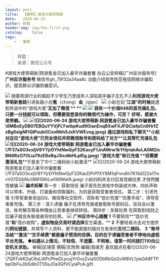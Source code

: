 ```yaml
---
layout:	post
title:	【案例】游戏大佬带萌新
date:	2020-06-24
author:	转载
header-img:	img/the-first.png
catalog:	false
tags:
	-	案例
---
```


<blockquote><p>转载：<br>
来源：微信公众号</p></blockquote>

#游戏大佬带萌新|网游氪金已加入豪华诈骗套餐
白云公安供稿[广州反诈服务号]
**广州反诈服务号**
微信号gh_79f32a34aa8c
功能介绍宣传防范电信网络诈骗知识，提高群众识骗防骗意识。

![]({{site.baseurl}}/postimg/7F37aSO3cxlo4bG04fRFaHj3AW3d1QzwZHokXA2GO4SQicukoBa2o5IhPztpdcaZJUrK4RB9ahLe1rRskMq39ww.gif)
随着网游行业的崛起不少学生乃至成年人深陷其中骗子无孔不入**利用游戏大佬带萌新套路**引诱各路小白**氪**（chong）**金**（qian）
![]({{site.baseurl}}/postimg/7F37aSO3cxljV8YYjrDYhtNwQyF32KacDtB98ZEHjdUoq0Oh6DFsBKA2SN7PpNicnEPepBYawdthWjOFy7MQHDA.png)
小赵在玩“**江湖”的时候**就遇到传说中的“游戏大佬”****互加了微信**
**
**
![]({{site.baseurl}}/postimg/6MBoEyDB07EBQuYYVjFLYwibpKud9OianEsmFzibe9U46CsXVKdn2GibY0x3AppQydXbw2ZOtTguAW9GIicoBzT35PA.jpeg)
![]({{site.baseurl}}/postimg/7F37aSO3cxljV8YYjrDYhtNwQyF32KacCHJtUnNwtuOAgQYfgw80gicqpJoJ2QEu6xpT6K3YlFwqRWVx0ycyPSQ.png)
我有一个价值648的首充福礼包，只要一分钱就可以领取，但需要我登录你的微信代为操作，可否？
好呀，感谢大佬带躺。
![]({{site.baseurl}}/postimg/7F37aSO3cxljV8YYjrDYhtNwQyF32KaceibmjJcJvxXtXu71VqMekV98M6ib5NhgRUicOVtXhtvkPaF0fXakPmpEw.png)
![]({{site.baseurl}}/postimg/6MBoEyDB07EBQuYYVjFLYwibpKud9OianELeboNlG5wmCT9w72IicdAIC9MeUTNngP4eFVnm01I48wAAFX3vf6zEg.jpeg)![](2020-06-24
游戏大佬带萌新
网游氪金已加入豪华诈骗套餐\\6MBoEyDB07EBQuYYVjFLYwibpKud9OianEnqBXwFXJFQCiafpCn9HrfZzBg6slgNFlQIPsubOCxnNhh5JxKVWEveg.jpeg)
通过游戏和私下聊天**小赵对这位“游戏大佬”已完全信任****并把微信账号和密码给了对方**让其帮忙充值礼包
![]({{site.baseurl}}/postimg/6MBoEyDB07EBQuYYVjFLYwibpKud9OianEw2ebqwPprxsGUnnX2GicAkONaziaxPNuB8p0TzIS8Rc5cmLiamTl0kjGw.jpeg)![](2020-06-24
游戏大佬带萌新
网游氪金已加入豪华诈骗套餐\\7F37aSO3cxljV8YYjrDYhtNwQyF32KacyF1JnAWrw1kYHjriahAvLA0M2icBN6RzO7OLia79zEBxBqJ3icdibHLplEg.jpeg)
“游戏大佬”称已充值
**但需要激活礼包****于是发了10个二维码给小赵激活**
![]({{site.baseurl}}/postimg/7F37aSO3cxljV8YYjrDYhtNwQyF32KacwHFUvFSLhVJIW40or7ia7ftAdSBBbuhPczyBZmibzONwdOWYQsQPD4GQ.jpeg)![](2020-06-24
游戏大佬带萌新
网游氪金已加入豪华诈骗套餐\\7F37aSO3cxljV8YYjrDYhtNwQyF32KacDPrPfXY8M1qFnru6h7K1ibD22slTmvV07DGbNcIl9M1SKtLwf49WafA.jpeg)
小赵扫码并支付后发现被拉黑
才恍然醒悟被骗
![]({{site.baseurl}}/postimg/7F37aSO3cxljV8YYjrDYhtNwQyF32Kacv2aaxBaSKIAaKdmUXPuDEOZFanEMlLgMp9uib7bAkRDaQ1eFUqib0yYQ.gif)
**骗术拆解**
第一步：获取信任
骗子首先在游戏中伪装成大神，四处声称可以带本、升级、打装备和领取福利，为的是获取受害者信任。
第二步：引诱充值
引导受害者添加QQ、微信等社交软件，谎称有“低价充值”“优惠手段”，诱导受害者充值。
第三步：深入诱骗
骗子在诱导充值或套取账号密码后，往往会以激活、账号解冻等各种理由让受害者继续转钱。
第四步：失联拉黑
在获取到钱财之后骗子就会失联或者将你拉黑。
![]({{site.baseurl}}/postimg/7F37aSO3cxkqDBhOxhOEIwk2KvvCiajG0o2qia4nNVqj4kgokCNBbCRBKABgEMo7IWugKsajdgibTrn09kANzmSCA.gif)
**广州反诈中心提醒**
**1**
不要轻信**“低价充值”**和**“高价收购”**，虚拟物品交易时请选择**官方渠道。**
**2**
不要轻易点击对方提供的**网址链接**，并填写个人资料，更不能直接扫描对方发来的**支付二维码**。
**3**
**“账号冻结”“激活”“交手续费”**都是骗子惯用的伎俩，目的在于诱骗受害者不停地向虚假平台充值。
●**如遇以上情况，不轻信、不透露、不转账，请**第一时间**拨打110向公安机关求助。**
审稿|区靖雯
撰稿|农玲玲
编辑|周缘芳
喜欢就点在看![](2020-06-24游戏大佬带萌新
网游氪金已加入豪华诈骗套餐\\7QRTvkK2qC6sLlAPcPheDLycujYrOvsZviaSODbRbQzQvW8VL1yiaGA8FTPbpObFuJibSdib3T55sJOa3QfVCyiaPcA.gif)
